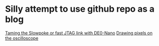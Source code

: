 Silly attempt to use github repo as a blog
==========================================

[Taming the Slowpoke or fast JTAG link with DE0-Nano](fpga/jtag/de0_nano_jtag.md)
[Drawing pixels on the oscilloscope](fpga/draw_osc/draw_osc.md)
